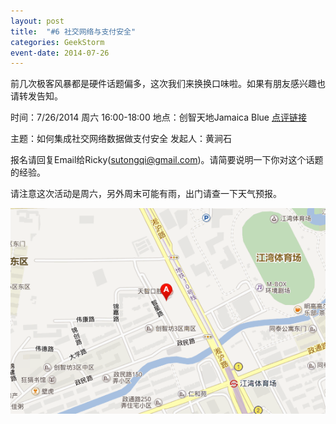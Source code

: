 ```yaml
---
layout: post
title:  "#6 社交网络与支付安全"
categories: GeekStorm
event-date: 2014-07-26
---
```

前几次极客风暴都是硬件话题偏多，这次我们来换换口味啦。如果有朋友感兴趣也请转发告知。

时间：7/26/2014 周六 16:00-18:00
地点：创智天地Jamaica Blue [点评链接](http://www.dianping.com/shop/5743037)

主题：如何集成社交网络数据做支付安全
发起人：黄涧石

报名请回复Email给Ricky(sutongqi@gmail.com)。请简要说明一下你对这个话题的经验。

请注意这次活动是周六，另外周末可能有雨，出门请查一下天气预报。

![](/images/kic-jamaica-blue.png "KIC Jamaica BLue Map")